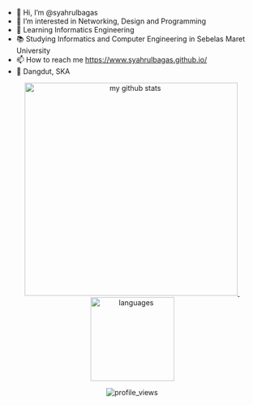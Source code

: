 - 👋 Hi, I’m @syahrulbagas
- 👀 I’m interested in Networking, Design and Programming
- 🌱 Learning Informatics Engineering
- 📚 Studying Informatics and Computer Engineering in Sebelas Maret University
- 📫 How to reach me https://www.syahrulbagas.github.io/
- 🎵 Dangdut, SKA

<!---
syahrulbagas/syahrulbagas is a ✨ special ✨ repository because its `README.md` (this file) appears on your GitHub profile.
You can click the Preview link to take a look at your changes.
--->

<a align="center" href="https://rifqirosyidi.github.io">
    <p align="center">
    <img src="https://github-readme-stats.vercel.app/api?username=rifqirosyidi&show_icons=true&theme=radical" alt="my github stats" width="420"/>&nbsp;<img src="https://github-readme-stats.vercel.app/api/top-langs/?username=rifqirosyidi&hide=css,tsql,blade,%20jupyter+notebook&langs_count=10&theme=radical&layout=compact" alt="languages" height="165">
    </p>
</a>

<p align="center">
 <img src="https://komarev.com/ghpvc/?username=rifqirosyidi&color=brightgreen&style=flat-square" alt="profile_views"/>
</p>
